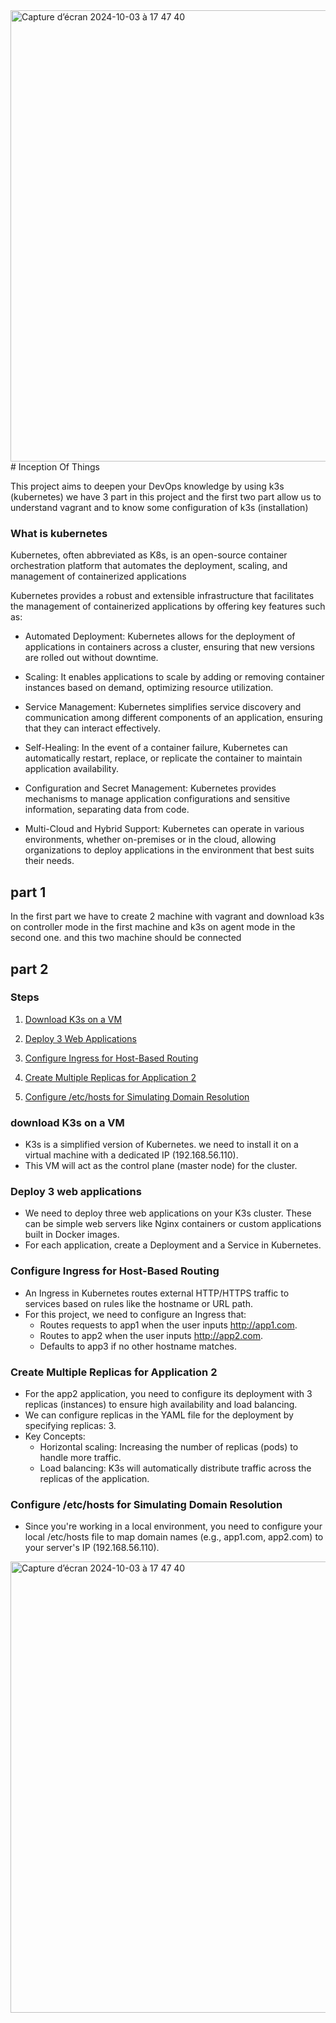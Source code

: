 <img width="722" alt="Capture d’écran 2024-10-03 à 17 47 40" src="https://github.com/user-attachments/assets/4ea05861-77fd-4cbc-82ea-6747328f66c6">
# Inception Of Things

This project aims to deepen your DevOps knowledge by using k3s (kubernetes)
we have 3 part in this project and the first two part allow us to understand vagrant and to know some configuration of k3s (installation)

### What is kubernetes
Kubernetes, often abbreviated as K8s, is an open-source container orchestration platform that automates the deployment, scaling, and management of containerized applications

Kubernetes provides a robust and extensible infrastructure that facilitates the management of containerized applications by offering key features such as:

- Automated Deployment: Kubernetes allows for the deployment of applications in containers across a cluster, ensuring that new versions are rolled out without downtime.

- Scaling: It enables applications to scale by adding or removing container instances based on demand, optimizing resource utilization.

- Service Management: Kubernetes simplifies service discovery and communication among different components of an application, ensuring that they can interact effectively.

- Self-Healing: In the event of a container failure, Kubernetes can automatically restart, replace, or replicate the container to maintain application availability.

- Configuration and Secret Management: Kubernetes provides mechanisms to manage application configurations and sensitive information, separating data from code.

- Multi-Cloud and Hybrid Support: Kubernetes can operate in various environments, whether on-premises or in the cloud, allowing organizations to deploy applications in the environment that best suits their needs.

## part 1
In the first part we have to create 2 machine with vagrant and download k3s on controller mode in the first machine and k3s on agent mode in the second one.
and this two machine should be connected


## part 2
### Steps 
1. [Download K3s on a VM](#download-k3s-on-a-vm)
2. [Deploy 3 Web Applications](#deploy-3-web-applications)
3. [Configure Ingress for Host-Based Routing](#configure-ingress-for-based-routing)

4. [Create Multiple Replicas for Application 2](#create-multiple-replicas-for-application-2)
5. [Configure /etc/hosts for Simulating Domain Resolution](#configure-etchosts-for-simulating-domain-resolution)



### download K3s on a VM
- K3s is a simplified version of Kubernetes. we need to install it on a virtual machine with a dedicated IP (192.168.56.110).
- This VM will act as the control plane (master node) for the cluster.

### Deploy 3 web applications
- We need to deploy three web applications on your K3s cluster. These can be simple web servers like Nginx containers or custom applications built in Docker images.
- For each application, create a Deployment and a Service in Kubernetes.

### Configure Ingress for Host-Based Routing
- An Ingress in Kubernetes routes external HTTP/HTTPS traffic to services based on rules like the hostname or URL path.
- For this project, we need to configure an Ingress that:
    - Routes requests to app1 when the user inputs http://app1.com.
    - Routes to app2 when the user inputs http://app2.com.
    - Defaults to app3 if no other hostname matches.

### Create Multiple Replicas for Application 2
- For the app2 application, you need to configure its deployment with 3 replicas (instances) to ensure high availability and load balancing.
- We can configure replicas in the YAML file for the deployment by specifying replicas: 3.
- Key Concepts:
    - Horizontal scaling: Increasing the number of replicas (pods) to handle more traffic.
    - Load balancing: K3s will automatically distribute traffic across the replicas of the application.

### Configure /etc/hosts for Simulating Domain Resolution
- Since you're working in a local environment, you need to configure your local /etc/hosts file to map domain names (e.g., app1.com, app2.com) to your server's IP (192.168.56.110).

<img width="722" alt="Capture d’écran 2024-10-03 à 17 47 40" src="https://github.com/user-attachments/assets/387e3bfa-c331-426e-9286-f1ae6219b57f">
